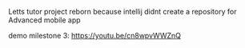 Letts tutor project
reborn because intellij didnt create a repository
for Advanced mobile app

demo milestone 3:
https://youtu.be/cn8wpvWWZnQ
